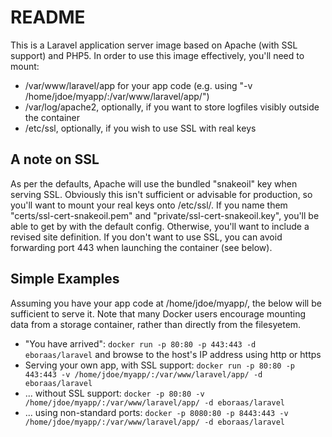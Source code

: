 # README #

This is a Laravel application server image based on Apache (with SSL support) and PHP5. In order to use this image effectively, you'll need to mount:

- /var/www/laravel/app for your app code (e.g. using "-v /home/jdoe/myapp/:/var/www/laravel/app/")
- /var/log/apache2, optionally, if you want to store logfiles visibly outside the container
- /etc/ssl, optionally, if you wish to use SSL with real keys

## A note on SSL ##

As per the defaults, Apache will use the bundled "snakeoil" key when serving SSL. Obviously this isn't sufficient or advisable for production, so you'll want to mount your real keys onto /etc/ssl/. If you name them "certs/ssl-cert-snakeoil.pem" and "private/ssl-cert-snakeoil.key", you'll be able to get by with the default config. Otherwise, you'll want to include a revised site definition. If you don't want to use SSL, you can avoid forwarding port 443 when launching the container (see below).

## Simple Examples ##

Assuming you have your app code at /home/jdoe/myapp/, the below will be sufficient to serve it. Note that many Docker users encourage mounting data from a storage container, rather than directly from the filesyetem.

- "You have arrived": `docker run -p 80:80 -p 443:443 -d eboraas/laravel` and browse to the host's IP address using http or https
- Serving your own app, with SSL support: `docker run -p 80:80 -p 443:443 -v /home/jdoe/myapp/:/var/www/laravel/app/ -d eboraas/laravel`
- ... without SSL support: `docker -p 80:80 -v /home/jdoe/myapp/:/var/www/laravel/app/ -d eboraas/laravel`
- ... using non-standard ports: `docker -p 8080:80 -p 8443:443 -v /home/jdoe/myapp/:/var/www/laravel/app/ -d eboraas/laravel`

